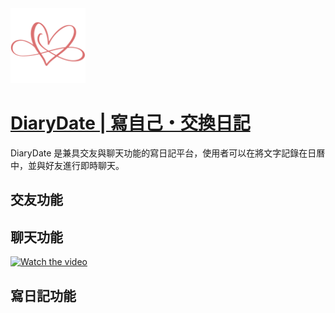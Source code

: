<img src="./public/favicon.ico" width="120" />

# [DiaryDate | 寫自己・交換日記](https://diary-date.vercel.app/)

DiaryDate 是兼具交友與聊天功能的寫日記平台，使用者可以在將文字記錄在日曆中，並與好友進行即時聊天。

## 交友功能

## 聊天功能

[![Watch the video](https://github.com/tli-gini/DiaryDate/issues/1#issue-2585126575)](https://github.com/tli-gini/DiaryDate/issues/1#issue-2585126575)

## 寫日記功能
